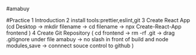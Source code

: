 #amabuy

#Practice
1 Introduction
2 install tools:prettier,eslint,git
3 Create React App
(cd Desktop -> mkdir filename -> cd filename -> npx Create-React-App frontend )
4 Create Git Repository
( cd frontend -> rm -rf .git -> drag .gitignore under file amabuy -> no slash in front of build and node modules,save -> connnect souce control to github )
